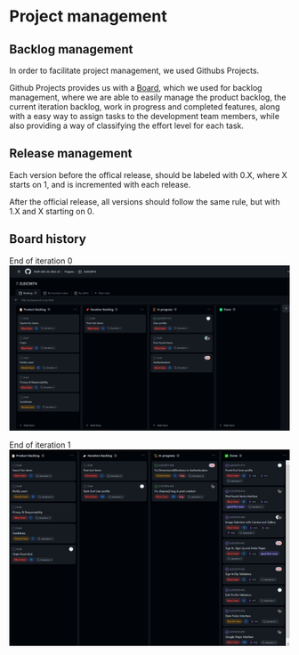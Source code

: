 # Project management

## Backlog management

In order to facilitate project management, we used Githubs Projects.

Github Projects provides us with a [Board](https://github.com/orgs/FEUP-LEIC-ES-2022-23/projects/68), which we used for backlog management, where we are able to easily manage the product backlog, the current iteration backlog, work in progress and completed features, along with a easy way to assign tasks to the development team members, while also providing a way of classifying the effort level for each task.

## Release management

Each version before the offical release, should be labeled with 0.X, where X starts on 1, and is incremented with each release.

After the official release, all versions should follow the same rule, but with 1.X and X starting on 0.

## Board history

End of iteration 0
![img.png](img.png)

End of iteration 1
![img_1.png](img_1.png)
